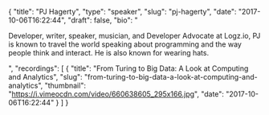{
  "title": "PJ Hagerty",
  "type": "speaker",
  "slug": "pj-hagerty",
  "date": "2017-10-06T16:22:44",
  "draft": false,
  "bio": "<p>Developer, writer, speaker, musician, and Developer Advocate at Logz.io, PJ is known to travel the world speaking about programming and the way people think and interact. He is also known for wearing hats.</p>",
  "recordings": [
    {
      "title": "From Turing to Big Data: A Look at Computing and Analytics",
      "slug": "from-turing-to-big-data-a-look-at-computing-and-analytics",
      "thumbnail": "https://i.vimeocdn.com/video/660638605_295x166.jpg",
      "date": "2017-10-06T16:22:44"
    }
  ]
}